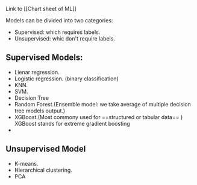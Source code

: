 Link to [[Chart sheet of ML]]

Models can be divided into two categories:
- Supervised: which requires labels.
- Unsupervised: whic don't require labels.

## Supervised Models:
- Lienar regression.
- Logistic regression. (binary classification)
- KNN.
- SVM.
- Decision Tree
- Random Forest.(Ensemble model: we take average of multiple decision tree models output.)
- XGBoost.(Most commony used for ==structured or tabular data== )
	XGBoost stands for extreme gradient boosting
-

## Unsupervised Model
- K-means.
- Hierarchical clustering.
- PCA
